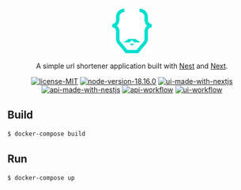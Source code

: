 <p align="center">
  <a href="https://github.com/svenkang/hobbitlink" target="blank"><img src="https://github.com/svenkang/hobbitlink/blob/main/ui/public/images/logo.svg" width="80" alt="Hobbitlink Logo" /></a>
</p>
<p align="center">A simple url shortener application built with <a href="https://docs.nestjs.com/" target="_blank">Nest</a> and <a href="https://nextjs.org/docs/getting-started/" target="_blank">Next</a>.</p>

<p align="center">
  <a href="https://github.com/svenkang/hobbitlink"><img src="https://img.shields.io/badge/license-MIT-success" alt="license-MIT" /></a>
  <a href="https://github.com/svenkang/hobbitlink/blob/main/server/.nvmrc" target="_blank"><img src="https://img.shields.io/badge/node-v18.16.0-green" alt="node-version-18.16.0" /></a>
  <a href="https://nextjs.org/docs/getting-started/" target="_blank"><img src="https://img.shields.io/badge/ui%20with-nextjs-ff69b4" alt="ui-made-with-nextjs" /></a>
  <a href="https://docs.nestjs.com/" target="_blank"><img src="https://img.shields.io/badge/api%20with-nestjs-red" alt="api-made-with-nestjs" /></a>
  <a href="https://github.com/svenkang/hobbitlink/actions/workflows/api-workflow.yml" target="_blank"><img src="https://github.com/svenkang/hobbitlink/actions/workflows/api-workflow.yml/badge.svg" alt="api-workflow" /></a>
  <a href="https://github.com/svenkang/hobbitlink/actions/workflows/ui-workflow.yml" target="_blank"><img src="https://github.com/svenkang/hobbitlink/actions/workflows/ui-workflow.yml/badge.svg" alt="ui-workflow" /></a>
</p>


## Build
```bash
$ docker-compose build
```

## Run
```bash
$ docker-compose up
```
